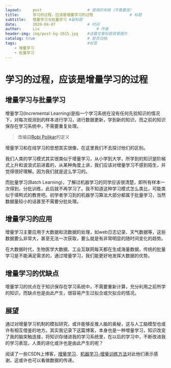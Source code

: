 ```yaml
---
layout:     post   				    # 使用的布局（不需要改）
title:      学习的过程，应该是增量学习的过程 				# 标题
subtitle:   增量学习与批量学习 #副标题
date:       2020-04-07 				# 时间
author:     Liu 						# 作者
header-img: img/post-bg-2015.jpg 	#这篇文章标题背景图片
catalog: true 						# 是否归档
tags:								#标签
    - 增量学习
    - 批量学习
---
```


# 学习的过程，应该是增量学习的过程

## 增量学习与批量学习

增量学习(Incremental Learning)是指一个学习系统在没有任何先验知识的情况下，对每次观测到的样本进行学习，进行数据更新，学到新的知识，而之前的知识保存在学习系统中，不需要重复处理。

> 改编自[Robi Polikar](http://users.rowan.edu/~polikar/research.html)的定义

增量学习和在线学习的思想其实很像，在这里我们不去探讨他们的区别。

我们人类的学习模式其实很类似于增量学习，从小学到大学，所学到的知识是阶梯式上升和波浪式前进着的，从某种角度上讲，我们应该对增量学习不感到陌生，并觉得很好理解。因为我们就是这么学习的。

而批量学习(Batch Learning)，了解过机器学习的同学应该很清楚，即所有样本一次得到，分批训练，此后就不再学习了。我不知道这种学习模式怎么类比，可能类似于填鸭式的教育吧。初学者学习到的机器学习算法大部分都属于批量学习，当然数据量较小的话甚至不需要分批处理。

## 增量学习的应用

增量学习主要应用于大数据和流数据的处理，如web日志记录、天气数据等，这些数据要么非常大，甚至无法一次获取，要么就是有非常明显的随时间变化的趋势。

在大数据时代，生物医学大数据、工业互联网每天都在生成海量数据，传统的批量学习是不能满足需求的，通过增量学习，我们能更好地发挥大数据的优势。

## 增量学习的优缺点

增量学习的优点在于知识保存在学习系统中，不需要重新计算，充分利用之前所学的知识，而缺点也是由此产生，很容易产生过拟合或欠拟合的情况。

## 展望

通过对增量学习机制的模拟研究，或许能够反推人脑的奥秘，这与人工脑模型也或许有相互借鉴的地方。其实我记录下这篇博客，本身也是一种增量学习，知识改变了我的脑突触连接，将知识存储进我的学习系统里，在以后的学习中，不断改进我的学习表现，人类的进化或许也是由此产生的呢？

阅读了一些CSDN上博客，[增量学习](https://blog.csdn.net/losteng/article/details/51058026)、[机器学习-增量训练方法](https://blog.csdn.net/suzyu12345/article/details/81461667)对此他们表示感谢，这或许也可以看做数据的传递。
